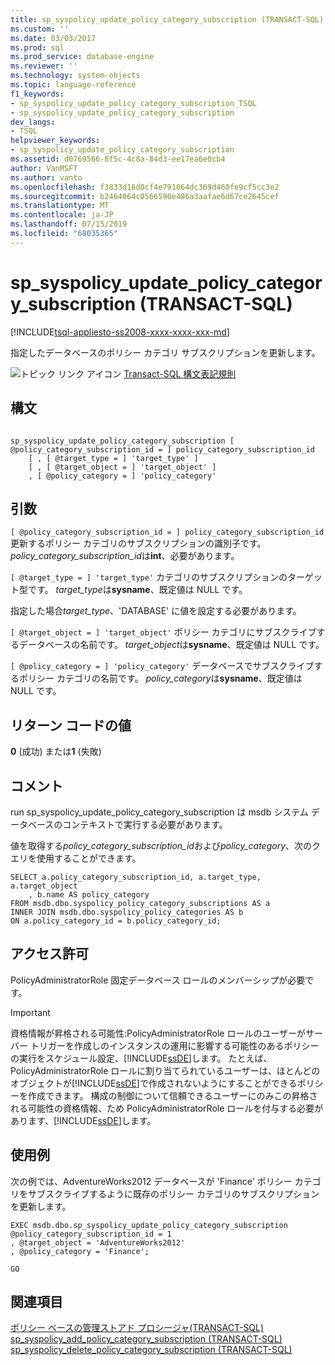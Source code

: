 ```yaml
---
title: sp_syspolicy_update_policy_category_subscription (TRANSACT-SQL) |Microsoft Docs
ms.custom: ''
ms.date: 03/03/2017
ms.prod: sql
ms.prod_service: database-engine
ms.reviewer: ''
ms.technology: system-objects
ms.topic: language-reference
f1_keywords:
- sp_syspolicy_update_policy_category_subscription_TSQL
- sp_syspolicy_update_policy_category_subscription
dev_langs:
- TSQL
helpviewer_keywords:
- sp_syspolicy_update_policy_category_subscription
ms.assetid: d0769566-8f5c-4c8a-84d3-ee17ea6e0cb4
author: VanMSFT
ms.author: vanto
ms.openlocfilehash: f3833d16d0cf4e791064dc369d460fe9cf5cc3e2
ms.sourcegitcommit: b2464064c0566590e486a3aafae6d67ce2645cef
ms.translationtype: MT
ms.contentlocale: ja-JP
ms.lasthandoff: 07/15/2019
ms.locfileid: "68035365"
---
```

# <a name="spsyspolicyupdatepolicycategorysubscription-transact-sql"></a>sp_syspolicy_update_policy_category_subscription (TRANSACT-SQL)
[!INCLUDE[tsql-appliesto-ss2008-xxxx-xxxx-xxx-md](../../includes/tsql-appliesto-ss2008-xxxx-xxxx-xxx-md.md)]

  指定したデータベースのポリシー カテゴリ サブスクリプションを更新します。  
  
 ![トピック リンク アイコン](../../database-engine/configure-windows/media/topic-link.gif "トピック リンク アイコン") [Transact-SQL 構文表記規則](../../t-sql/language-elements/transact-sql-syntax-conventions-transact-sql.md)  
  
## <a name="syntax"></a>構文  
  
```  
  
sp_syspolicy_update_policy_category_subscription [ @policy_category_subscription_id = ] policy_category_subscription_id  
    [ , [ @target_type = ] 'target_type' ]  
    [ , [ @target_object = ] 'target_object' ]  
    , [ @policy_category = ] 'policy_category'  
```  
  
## <a name="arguments"></a>引数  
`[ @policy_category_subscription_id = ] policy_category_subscription_id` 更新するポリシー カテゴリのサブスクリプションの識別子です。 *policy_category_subscription_id*は**int**、必要があります。  
  
`[ @target_type = ] 'target_type'` カテゴリのサブスクリプションのターゲット型です。 *target_type*は**sysname**、既定値は NULL です。  
  
 指定した場合*target_type*、'DATABASE' に値を設定する必要があります。  
  
`[ @target_object = ] 'target_object'` ポリシー カテゴリにサブスクライブするデータベースの名前です。 *target_object*は**sysname**、既定値は NULL です。  
  
`[ @policy_category = ] 'policy_category'` データベースでサブスクライブするポリシー カテゴリの名前です。 *policy_category*は**sysname**、既定値は NULL です。  
  
## <a name="return-code-values"></a>リターン コードの値  
 **0** (成功) または**1** (失敗)  
  
## <a name="remarks"></a>コメント  
 run sp_syspolicy_update_policy_category_subscription は msdb システム データベースのコンテキストで実行する必要があります。  
  
 値を取得する*policy_category_subscription_id*および*policy_category*、次のクエリを使用することができます。  
  
```  
SELECT a.policy_category_subscription_id, a.target_type, a.target_object  
    , b.name AS policy_category  
FROM msdb.dbo.syspolicy_policy_category_subscriptions AS a  
INNER JOIN msdb.dbo.syspolicy_policy_categories AS b  
ON a.policy_category_id = b.policy_category_id;  
```  
  
## <a name="permissions"></a>アクセス許可  
 PolicyAdministratorRole 固定データベース ロールのメンバーシップが必要です。  
  
> [!IMPORTANT]  
>  資格情報が昇格される可能性:PolicyAdministratorRole ロールのユーザーがサーバー トリガーを作成しのインスタンスの運用に影響する可能性のあるポリシーの実行をスケジュール設定、[!INCLUDE[ssDE](../../includes/ssde-md.md)]します。 たとえば、PolicyAdministratorRole ロールに割り当てられているユーザーは、ほとんどのオブジェクトが[!INCLUDE[ssDE](../../includes/ssde-md.md)]で作成されないようにすることができるポリシーを作成できます。 構成の制御について信頼できるユーザーにのみこの昇格される可能性の資格情報、ため PolicyAdministratorRole ロールを付与する必要があります、[!INCLUDE[ssDE](../../includes/ssde-md.md)]します。  
  
## <a name="examples"></a>使用例  
 次の例では、AdventureWorks2012 データベースが 'Finance' ポリシー カテゴリをサブスクライブするように既存のポリシー カテゴリのサブスクリプションを更新します。  
  
```  
EXEC msdb.dbo.sp_syspolicy_update_policy_category_subscription @policy_category_subscription_id = 1  
, @target_object = 'AdventureWorks2012'  
, @policy_category = 'Finance';  
  
GO  
```  
  
## <a name="see-also"></a>関連項目  
 [ポリシー ベースの管理ストアド プロシージャ&#40;TRANSACT-SQL&#41;](../../relational-databases/system-stored-procedures/policy-based-management-stored-procedures-transact-sql.md)   
 [sp_syspolicy_add_policy_category_subscription &#40;TRANSACT-SQL&#41;](../../relational-databases/system-stored-procedures/sp-syspolicy-add-policy-category-subscription-transact-sql.md)   
 [sp_syspolicy_delete_policy_category_subscription &#40;TRANSACT-SQL&#41;](../../relational-databases/system-stored-procedures/sp-syspolicy-delete-policy-category-subscription-transact-sql.md)  
  
  

